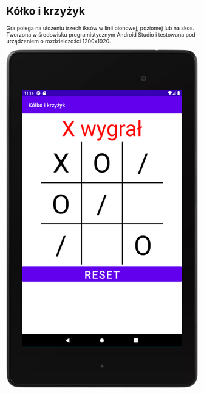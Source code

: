# Kółko i krzyżyk
Gra polega na ułożeniu trzech iksów w linii pionowej, poziomej lub na skos.<br />
Tworzona w środowisku programistycznym Android Studio i testowana pod urządzeniem o rozdzielczości 1200x1920. 

![Screenshot](screenshot.png)
